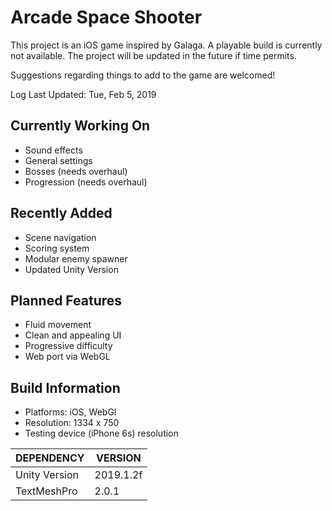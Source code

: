 # Arcade Space Shooter

This project is an iOS game inspired by Galaga. A playable build is currently not available. The project will be updated in the future if time permits. 

Suggestions regarding things to add to the game are welcomed!


Log Last Updated: Tue, Feb 5, 2019


## Currently Working On
- Sound effects
- General settings
- Bosses (needs overhaul)
- Progression (needs overhaul)

## Recently Added
- Scene navigation
- Scoring system
- Modular enemy spawner
- Updated Unity Version

## Planned Features
- Fluid movement
- Clean and appealing UI
- Progressive difficulty
- Web port via WebGL

## Build Information
- Platforms: iOS, WebGl
- Resolution: 1334 x 750
- Testing device (iPhone 6s) resolution

| DEPENDENCY  |  VERSION |
| ------------- | ------------- |
| Unity Version  | 2019.1.2f |
| TextMeshPro  | 2.0.1 |
